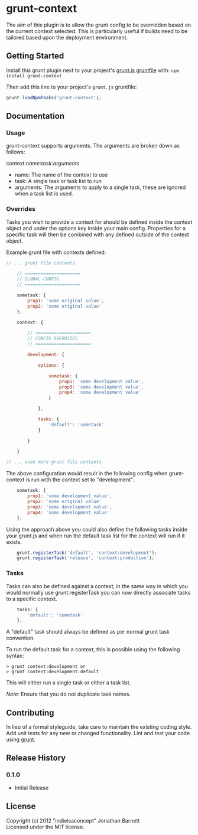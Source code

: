 # grunt-context

The aim of this plugin is to allow the grunt config to be overridden based on the current context selected. This is particularly useful if builds need to be tailored based upon the deployment environment.

## Getting Started
Install this grunt plugin next to your project's [grunt.js gruntfile][getting_started] with: `npm install grunt-context`

Then add this line to your project's `grunt.js` gruntfile:

```javascript
grunt.loadNpmTasks('grunt-context');
```

[grunt]: https://github.com/cowboy/grunt
[getting_started]: https://github.com/cowboy/grunt/blob/master/docs/getting_started.md

## Documentation

### Usage

grunt-context supports arguments. The arguments are broken down as follows:

context:*name*:*task*:*arguments*

+ name: The name of the context to use
+ task: A single task or task list to run
+ arguments: The arguments to apply to a single task, these are ignored when a task list is used.

### Overrides

Tasks you wish to provide a context for should be defined inside the context object and under the options key inside your main config. Properties for a specific task will then be combined with any defined outside of the context object.

Example grunt file with contexts defined:

```javascript
// ... grunt file contents

    // =====================
    // GLOBAL CONFIG
    // =====================

    sometask: {
        prop1: 'some original value',
        prop2: 'some original value'
    },

    context: {

        // =====================
        // CONFIG OVERRIDES
        // =====================

        development: {

            options: {

                sometask: {
                    prop1: 'some development value',
                    prop3: 'some development value',
                    prop4: 'some development value'
                }

            },

            tasks: {
                'default': 'sometask'
            }

        }

    }

// ... even more grunt file contents
```

The above configuration would result in the following config when grunt-context is run with the context set to "development".

```javascript
    sometask: {
        prop1: 'some development value',
        prop2: 'some original value'        
        prop3: 'some development value',
        prop4: 'some development value'
    },
```

Using the approach above you could also define the following tasks inside your grunt.js and when run the default task list for the context will run if it exists.

```javascript
    grunt.registerTask('default', 'context:development');
    grunt.registerTask('release', 'context:production');
```    

### Tasks

Tasks can also be defined against a context, in the same way in which you would normally use grunt.registerTask you can now directly associate tasks to a specific context.

```javascript
    tasks: {
        'default': 'sometask'
    },
```

A "default" task should always be defined as per normal grunt task convention.

To run the default task for a context, this is possible using the following syntax:

```
> grunt context:development or
> grunt content:development:default
```

This will either run a single task or either a task list.

*Note:* Ensure that you do not duplicate task names.

## Contributing
In lieu of a formal styleguide, take care to maintain the existing coding style. Add unit tests for any new or changed functionality. Lint and test your code using [grunt][grunt].

## Release History

### 0.1.0
+ Initial Release

## License
Copyright (c) 2012 "indieisaconcept" Jonathan Barnett  
Licensed under the MIT license.